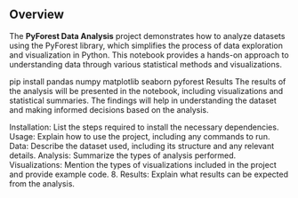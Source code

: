 ## Overview
The **PyForest Data Analysis** project demonstrates how to analyze datasets using the PyForest library, which simplifies the process of data exploration and visualization in Python. This notebook provides a hands-on approach to understanding data through various statistical methods and visualizations.

pip install pandas numpy matplotlib seaborn pyforest
Results
The results of the analysis will be presented in the notebook, including visualizations and statistical summaries. The findings will help in understanding the dataset and making informed decisions based on the analysis.

  Installation: 
    List the steps required to install the necessary dependencies.
    Usage: Explain how to use the project, including any commands to run.
    Data: Describe the dataset used, including its structure and any relevant details.
    Analysis: Summarize the types of analysis performed.
    Visualizations: Mention the types of visualizations included in the project and provide example code.
    8. Results: Explain what results can be expected from the analysis.
